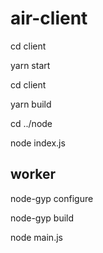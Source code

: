 # air-client
cd client

yarn start

cd client

yarn build

cd ../node

node index.js

## worker
node-gyp configure

node-gyp build

node main.js
